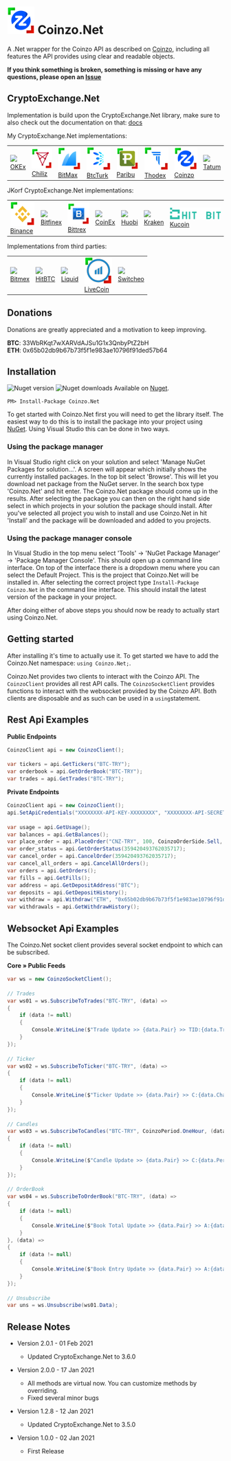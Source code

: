 ﻿# ![Icon](https://github.com/burakoner/Coinzo.Net/blob/master/Coinzo.Net/Icon/icon.png?raw=true) Coinzo.Net 

A .Net wrapper for the Coinzo API as described on [Coinzo](https://docs.coinzo.com), including all features the API provides using clear and readable objects.

**If you think something is broken, something is missing or have any questions, please open an [Issue](https://github.com/burakoner/Coinzo.Net/issues)**

## CryptoExchange.Net
Implementation is build upon the CryptoExchange.Net library, make sure to also check out the documentation on that: [docs](https://github.com/JKorf/CryptoExchange.Net)

My CryptoExchange.Net implementations:
<table>
<tr>
<td><a href="https://github.com/burakoner/OKEx.Net"><img src="https://github.com/burakoner/OKEx.Net/blob/master/Okex.Net/Icon/icon.png?raw=true"></a>
<br />
<a href="https://github.com/burakoner/OKEx.Net">OKEx</a>
</td>
<td><a href="https://github.com/burakoner/Chiliz.Net"><img src="https://github.com/burakoner/Chiliz.Net/blob/master/Chiliz.Net/Icon/icon.png?raw=true"></a>
<br />
<a href="https://github.com/burakoner/Chiliz.Net">Chiliz</a>
</td>
<td><a href="https://github.com/burakoner/BitMax.Net"><img src="https://github.com/burakoner/BitMax.Net/blob/master/BitMax.Net/Icon/icon.png?raw=true"></a>
<br />
<a href="https://github.com/burakoner/BitMax.Net">BitMax</a>
</td>
<td><a href="https://github.com/burakoner/BtcTurk.Net"><img src="https://github.com/burakoner/BtcTurk.Net/blob/master/BtcTurk.Net/Icon/icon.png?raw=true"></a>
<br />
<a href="https://github.com/burakoner/BtcTurk.Net">BtcTurk</a>
</td>
<td><a href="https://github.com/burakoner/Paribu.Net"><img src="https://github.com/burakoner/Paribu.Net/blob/master/Paribu.Net/Icon/icon.png?raw=true"></a>
<br />
<a href="https://github.com/burakoner/Paribu.Net">Paribu</a>
</td>
<td><a href="https://github.com/burakoner/Thodex.Net"><img src="https://github.com/burakoner/Thodex.Net/blob/master/Thodex.Net/Icon/icon.png?raw=true"></a>
<br />
<a href="https://github.com/burakoner/Thodex.Net">Thodex</a>
</td>
<td><a href="https://github.com/burakoner/Coinzo.Net"><img src="https://github.com/burakoner/Coinzo.Net/blob/master/Coinzo.Net/Icon/icon.png?raw=true"></a>
<br />
<a href="https://github.com/burakoner/Coinzo.Net">Coinzo</a>
</td>
<td><a href="https://github.com/burakoner/Tatum.Net"><img src="https://github.com/burakoner/Tatum.Net/blob/master/Tatum.Net/Icon/icon.png?raw=true"></a>
<br />
<a href="https://github.com/burakoner/Tatum.Net">Tatum</a>
</td>
</tr>
</table>

JKorf CryptoExchange.Net implementations:
<table>
<tr>
<td><a href="https://github.com/JKorf/Binance.Net"><img src="https://github.com/JKorf/Binance.Net/blob/master/Binance.Net/Icon/icon.png?raw=true"></a>
<br />
<a href="https://github.com/JKorf/Binance.Net">Binance</a>
</td>
<td><a href="https://github.com/JKorf/Bitfinex.Net"><img src="https://github.com/JKorf/Bitfinex.Net/blob/master/Bitfinex.Net/Icon/icon.png?raw=true"></a>
<br />
<a href="https://github.com/JKorf/Bitfinex.Net">Bitfinex</a>
</td>
<td><a href="https://github.com/JKorf/Bittrex.Net"><img src="https://github.com/JKorf/Bittrex.Net/blob/master/Bittrex.Net/Icon/icon.png?raw=true"></a>
<br />
<a href="https://github.com/JKorf/Bittrex.Net">Bittrex</a>
</td>
<td><a href="https://github.com/JKorf/CoinEx.Net"><img src="https://github.com/JKorf/CoinEx.Net/blob/master/CoinEx.Net/Icon/icon.png?raw=true"></a>
<br />
<a href="https://github.com/JKorf/CoinEx.Net">CoinEx</a>
</td>
<td><a href="https://github.com/JKorf/Huobi.Net"><img src="https://github.com/JKorf/Huobi.Net/blob/master/Huobi.Net/Icon/icon.png?raw=true"></a>
<br />
<a href="https://github.com/JKorf/Huobi.Net">Huobi</a>
</td>
<td><a href="https://github.com/JKorf/Kraken.Net"><img src="https://github.com/JKorf/Kraken.Net/blob/master/Kraken.Net/Icon/icon.png?raw=true"></a>
<br />
<a href="https://github.com/JKorf/Kraken.Net">Kraken</a>
</td>
<td><a href="https://github.com/JKorf/Kucoin.Net"><img src="https://github.com/JKorf/Kucoin.Net/blob/master/Kucoin.Net/Icon/icon.png?raw=true"></a>
<br />
<a href="https://github.com/JKorf/Kucoin.Net">Kucoin</a>
</td>
</tr>
</table>

Implementations from third parties:
<table>
<tr>
<td><a href="https://github.com/ridicoulous/Bitmex.Net"><img src="https://github.com/ridicoulous/Bitmex.Net/blob/master/Bitmex.Net/Icon/icon.png"></a>
<br />
<a href="https://github.com/ridicoulous/Bitmex.Net">Bitmex</a>
</td>
<td><a href="https://github.com/intelligences/HitBTC.Net"><img src="https://github.com/intelligences/HitBTC.Net/blob/master/src/HitBTC.Net/Icon/icon.png?raw=true"></a>
<br />
<a href="https://github.com/intelligences/HitBTC.Net">HitBTC</a>
</td>
<td><a href="https://github.com/ridicoulous/LiquidQuoine.Net"><img src="https://github.com/ridicoulous/LiquidQuoine.Net/blob/master/Resources/icon.png?raw=true"></a>
<br />
<a href="https://github.com/ridicoulous/LiquidQuoine.Net">Liquid</a>
</td>
<td><a href="https://github.com/EricGarnier/LiveCoin.Net"><img src="https://github.com/EricGarnier/LiveCoin.Net/blob/master/LiveCoin.Net/Icon/icon.png?raw=true"></a>
<br />
<a href="https://github.com/EricGarnier/LiveCoin.Net">LiveCoin</a>
</td>
<td><a href="https://github.com/Zaliro/Switcheo.Net"><img src="https://github.com/Zaliro/Switcheo.Net/blob/master/Resources/switcheo-coin.png?raw=true"></a>
<br />
<a href="https://github.com/Zaliro/Switcheo.Net">Switcheo</a>
</td>
</tr>
</table>

## Donations
Donations are greatly appreciated and a motivation to keep improving.

**BTC**:  33WbRKqt7wXARVdAJSu1G1x3QnbyPtZ2bH  
**ETH**:  0x65b02db9b67b73f5f1e983ae10796f91ded57b64  

## Installation
![Nuget version](https://img.shields.io/nuget/v/Coinzo.Net.svg)  ![Nuget downloads](https://img.shields.io/nuget/dt/Coinzo.Net.svg)
Available on [Nuget](https://www.nuget.org/packages/Coinzo.Net).
```
PM> Install-Package Coinzo.Net
```
To get started with Coinzo.Net first you will need to get the library itself. The easiest way to do this is to install the package into your project using  [NuGet](https://www.nuget.org/packages/Coinzo.Net). Using Visual Studio this can be done in two ways.

### Using the package manager
In Visual Studio right click on your solution and select 'Manage NuGet Packages for solution...'. A screen will appear which initially shows the currently installed packages. In the top bit select 'Browse'. This will let you download net package from the NuGet server. In the search box type 'Coinzo.Net' and hit enter. The Coinzo.Net package should come up in the results. After selecting the package you can then on the right hand side select in which projects in your solution the package should install. After you've selected all project you wish to install and use Coinzo.Net in hit 'Install' and the package will be downloaded and added to you projects.

### Using the package manager console
In Visual Studio in the top menu select 'Tools' -> 'NuGet Package Manager' -> 'Package Manager Console'. This should open up a command line interface. On top of the interface there is a dropdown menu where you can select the Default Project. This is the project that Coinzo.Net will be installed in. After selecting the correct project type  `Install-Package Coinzo.Net`  in the command line interface. This should install the latest version of the package in your project.

After doing either of above steps you should now be ready to actually start using Coinzo.Net.
## Getting started
After installing it's time to actually use it. To get started we have to add the Coinzo.Net namespace:  `using Coinzo.Net;`.

Coinzo.Net provides two clients to interact with the Coinzo API. The  `CoinzoClient`  provides all rest API calls. The  `CoinzoSocketClient` provides functions to interact with the websocket provided by the Coinzo API. Both clients are disposable and as such can be used in a  `using`statement.

## Rest Api Examples
**Public Endpoints**
```C#
CoinzoClient api = new CoinzoClient();

var tickers = api.GetTickers("BTC-TRY");
var orderbook = api.GetOrderBook("BTC-TRY");
var trades = api.GetTrades("BTC-TRY");
```

**Private Endpoints**
```C#
CoinzoClient api = new CoinzoClient();
api.SetApiCredentials("XXXXXXXX-API-KEY-XXXXXXXX", "XXXXXXXX-API-SECRET-XXXXXXXX");

var usage = api.GetUsage();
var balances = api.GetBalances();
var place_order = api.PlaceOrder("CNZ-TRY", 100, CoinzoOrderSide.Sell, CoinzoOrderType.Limit, 0.40m);
var order_status = api.GetOrderStatus(359420493762035717);
var cancel_order = api.CancelOrder(359420493762035717);
var cancel_all_orders = api.CancelAllOrders();
var orders = api.GetOrders();
var fills = api.GetFills();
var address = api.GetDepositAddress("BTC");
var deposits = api.GetDepositHistory();
var withdraw = api.Withdraw("ETH", "0x65b02db9b67b73f5f1e983ae10796f91ded57b64", 1.15m);
var withdrawals = api.GetWithdrawHistory();
```

## Websocket Api Examples
The Coinzo.Net socket client provides several socket endpoint to which can be subscribed.

**Core » Public Feeds**
```C#
var ws = new CoinzoSocketClient();

// Trades
var ws01 = ws.SubscribeToTrades("BTC-TRY", (data) =>
{
    if (data != null)
    {
        Console.WriteLine($"Trade Update >> {data.Pair} >> TID:{data.TradeId} OID:{data.OrderId} A:{data.Amount}");
    }
});

// Ticker
var ws02 = ws.SubscribeToTicker("BTC-TRY", (data) =>
{
    if (data != null)
    {
        Console.WriteLine($"Ticker Update >> {data.Pair} >> C:{data.Change} CP:{data.ChangePercent} O:{data.Open} H:{data.High} L:{data.Low} C:{data.Close} V:{data.Volume}");
    }
});

// Candles
var ws03 = ws.SubscribeToCandles("BTC-TRY", CoinzoPeriod.OneHour, (data) =>
{
    if (data != null)
    {
        Console.WriteLine($"Candle Update >> {data.Pair} >> C:{data.Period} O:{data.Open} H:{data.High} L:{data.Low} C:{data.Close} V:{data.Volume}");
    }
});

// OrderBook
var ws04 = ws.SubscribeToOrderBook("BTC-TRY", (data) =>
{
    if (data != null)
    {
        Console.WriteLine($"Book Total Update >> {data.Pair} >> A:{data.Amount} V:{data.Value}");
    }
}, (data) =>
{
    if (data != null)
    {
        Console.WriteLine($"Book Entry Update >> {data.Pair} >> A:{data.Amount} C:{data.Count} OID:{data.OrderId}");
    }
});

// Unsubscribe
var uns = ws.Unsubscribe(ws01.Data);
```

## Release Notes
* Version 2.0.1 - 01 Feb 2021
    * Updated CryptoExchange.Net to 3.6.0

* Version 2.0.0 - 17 Jan 2021
    * All methods are virtual now. You can customize methods by overriding.
    * Fixed several minor bugs

* Version 1.2.8 - 12 Jan 2021
    * Updated CryptoExchange.Net to 3.5.0

* Version 1.0.0 - 02 Jan 2021
    * First Release